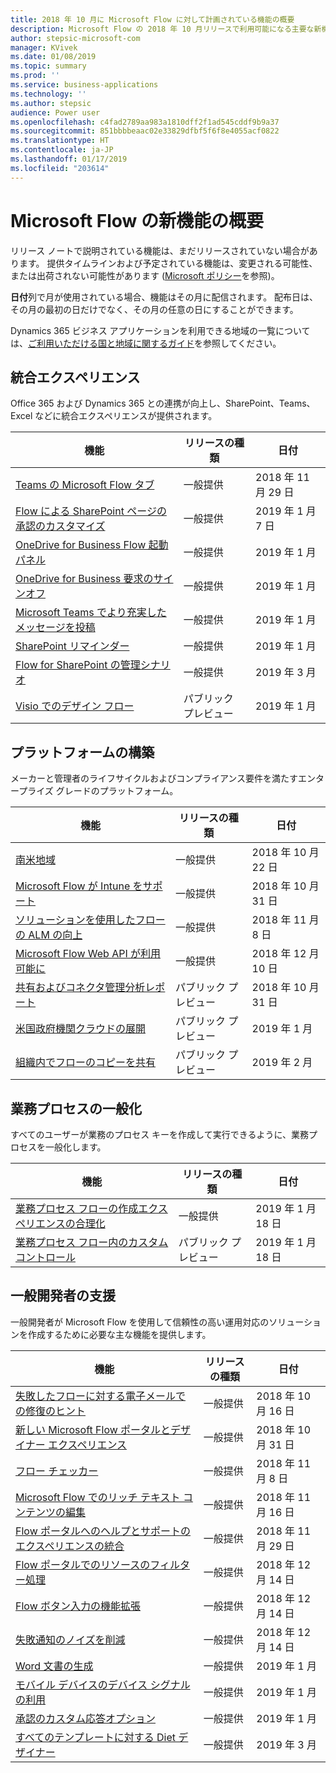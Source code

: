 ```yaml
---
title: 2018 年 10 月に Microsoft Flow に対して計画されている機能の概要
description: Microsoft Flow の 2018 年 10 月リリースで利用可能になる主要な新機能の全一覧です。
author: stepsic-microsoft-com
manager: KVivek
ms.date: 01/08/2019
ms.topic: summary
ms.prod: ''
ms.service: business-applications
ms.technology: ''
ms.author: stepsic
audience: Power user
ms.openlocfilehash: c4fad2789aa983a1810dff2f1ad545cddf9b9a37
ms.sourcegitcommit: 851bbbbeaac02e33829dfbf5f6f8e4055acf0822
ms.translationtype: HT
ms.contentlocale: ja-JP
ms.lasthandoff: 01/17/2019
ms.locfileid: "203614"
---
```

# <a name="summary-of-whats-new-in-microsoft-flow"></a>Microsoft Flow の新機能の概要

リリース ノートで説明されている機能は、まだリリースされていない場合があります。 提供タイムラインおよび予定されている機能は、変更される可能性、または出荷されない可能性があります ([Microsoft ポリシー](https://go.microsoft.com/fwlink/p/?linkid=2007332)を参照)。

**日付**列で月が使用されている場合、機能はその月に配信されます。 配布日は、その月の最初の日だけでなく、その月の任意の日にすることができます。

Dynamics 365 ビジネス アプリケーションを利用できる地域の一覧については、[ご利用いただける国と地域に関するガイド](https://aka.ms/dynamics_365_international_availability_deck)を参照してください。

## <a name="integrated-experiences"></a>統合エクスペリエンス

Office 365 および Dynamics 365 との連携が向上し、SharePoint、Teams、Excel などに統合エクスペリエンスが提供されます。

| 機能    | リリースの種類    | 日付    |
| ---------- | ---------- | ---------- |
| [Teams の Microsoft Flow タブ](microsoft-teams-uses-flow-as-a-bot.md) | 一般提供 |  2018 年 11 月 29 日  |
| [Flow による SharePoint ページの承認のカスタマイズ](customize-sharepoint-content-approvals-with-flow.md) | 一般提供 |  2019 年 1 月 7 日  |
| [OneDrive for Business Flow 起動パネル](onedrive-for-business-flow-launch-panel.md) | 一般提供 |  2019 年 1 月  |
| [OneDrive for Business 要求のサインオフ](onedrive-for-business-request-sign-off.md) | 一般提供 |  2019 年 1 月  |
| [Microsoft Teams でより充実したメッセージを投稿](post-richer-messages-in-microsoft-teams.md) | 一般提供 |  2019 年 1 月  |
| [SharePoint リマインダー](sharepoint-remind-me.md) | 一般提供 |  2019 年 1 月  |
| [Flow for SharePoint の管理シナリオ](flow-for-sharepoint-admin-scenarios.md) | 一般提供 |  2019 年 3 月  |
| [Visio でのデザイン フロー](design-flows-in-visio.md) | パブリック プレビュー |  2019 年 1 月  |

## <a name="building-the-platform"></a>プラットフォームの構築

メーカーと管理者のライフサイクルおよびコンプライアンス要件を満たすエンタープライズ グレードのプラットフォーム。

| 機能    | リリースの種類    | 日付    |
| ---------- | ---------- | ---------- |
| [南米地域](south-america.md) | 一般提供 |  2018 年 10 月 22 日  |
| [Microsoft Flow が Intune をサポート](microsoft-flow-supports-intune.md) | 一般提供 |  2018 年 10 月 31 日  |
| [ソリューションを使用したフローの ALM の向上](improved-alm-for-flows-with-solutions.md) | 一般提供 |  2018 年 11 月 8 日  |
| [Microsoft Flow Web API が利用可能に](flow-management-connector-sdk-and-apis.md) | 一般提供 |  2018 年 12 月 10 日  |
| [共有およびコネクタ管理分析レポート](sharing-and-connectors-admin-analytics-reports.md) | パブリック プレビュー |  2018 年 10 月 31 日  |
| [米国政府機関クラウドの展開](us-government-cloud-deployment.md) | パブリック プレビュー |  2019 年 1 月  |
| [組織内でフローのコピーを共有](share-copies-of-flows-inside-organizations.md) | パブリック プレビュー |  2019 年 2 月  |

## <a name="democratize-business-processes"></a>業務プロセスの一般化

すべてのユーザーが業務のプロセス キーを作成して実行できるように、業務プロセスを一般化します。

| 機能    | リリースの種類    | 日付    |
| ---------- | ---------- | ---------- |
| [業務プロセス フローの作成エクスペリエンスの合理化](streamlined-authoring-for-business-process-flows.md) | 一般提供 |  2019 年 1 月 18 日  |
| [業務プロセス フロー内のカスタム コントロール](custom-controls-in-business-process-flows.md) | パブリック プレビュー |  2019 年 1 月 18 日  |

## <a name="empower-citizen-developers"></a>一般開発者の支援

一般開発者が Microsoft Flow を使用して信頼性の高い運用対応のソリューションを作成するために必要な主な機能を提供します。

| 機能    | リリースの種類    | 日付    |
| ---------- | ---------- | ---------- |
| [失敗したフローに対する電子メールでの修復のヒント](repair-recommendations-sent-in-email-for-failed-flows.md) | 一般提供 |  2018 年 10 月 16 日  |
| [新しい Microsoft Flow ポータルとデザイナー エクスペリエンス](flow-designer-enhancements.md) | 一般提供 |  2018 年 10 月 31 日  |
| [フロー チェッカー](flow-checker.md) | 一般提供 |  2018 年 11 月 8 日  |
| [Microsoft Flow でのリッチ テキスト コンテンツの編集](edit-rich-text-content-in-flow.md) | 一般提供 |  2018 年 11 月 16 日  |
| [Flow ポータルへのヘルプとサポートのエクスペリエンスの統合](flow-support-help-inside-of-the-flow-designer.md) | 一般提供 |  2018 年 11 月 29 日  |
| [Flow ポータルでのリソースのフィルター処理](filter-resources-in-the-flow-portal.md) | 一般提供 |  2018 年 12 月 14 日  |
| [Flow ボタン入力の機能拡張](flow-button-enhancements.md) | 一般提供 |  2018 年 12 月 14 日  |
| [失敗通知のノイズを削減](reduced-noise-of-failure-notifications.md) | 一般提供 |  2018 年 12 月 14 日  |
| [Word 文書の生成](word-document-generation.md) | 一般提供 |  2019 年 1 月  |
| [モバイル デバイスのデバイス シグナルの利用](leverage-device-signals-on-mobile-devices.md) | 一般提供 |  2019 年 1 月  |
| [承認のカスタム応答オプション](custom-response-options-in-approvals.md) | 一般提供 |  2019 年 1 月  |
| [すべてのテンプレートに対する Diet デザイナー](diet-designer-for-all-templates.md) | 一般提供 |  2019 年 3 月  |
